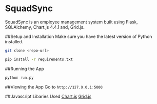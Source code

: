 # SquadSync

SquadSync is an employee management system built using Flask, SQLAlchemy, Chart.js 4.4.1 and, Grid.js. 

##Setup and Installation 
Make sure you have the latest version of Python installed.

```bash
git clone <repo-url>
```

```bash
pip install -r requirements.txt
```

##Running the App
```bash
python run.py
```

##Viewing the App
Go to `http://127.0.0.1:5000`

##Javascript Libaries Used
[Chart.js](https://www.chartjs.org/docs/latest/)
[Grid.js](https://gridjs.io/)


